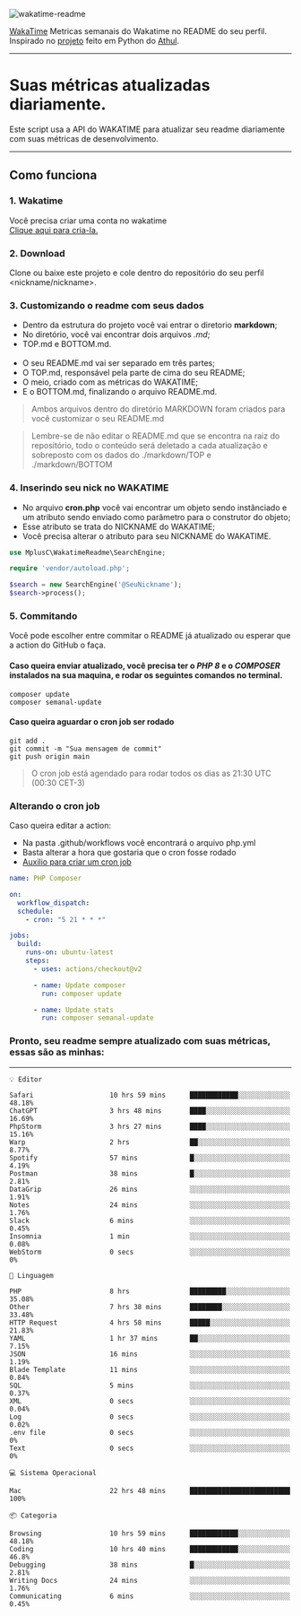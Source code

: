 ![wakatime-readme](https://socialify.git.ci/bymatheus/wakatime-readme/image?description=1&descriptionEditable=M%C3%A9tricas%20semanais%20do%20Wakatime%20no%20seu%20README%20de%20perfil.&font=KoHo&forks=1&language=1&owner=1&pattern=Signal&stargazers=1&theme=Dark)

[WakaTime](https://wakatime.com) Metricas semanais do Wakatime no README do seu perfil. <br>
Inspirado no [projeto](https://github.com/athul/waka-readme) feito em Python do [Athul](https://github.com/athul).
___

# Suas métricas atualizadas diariamente.
Este script usa a API do WAKATIME para atualizar seu readme diariamente com suas métricas de desenvolvimento.

___

## Como funciona

### 1. Wakatime
Você precisa criar uma conta no wakatime <br>
[Clique aqui para cria-la.](https://wakatime.com) 

### 2. Download
Clone ou baixe este projeto e cole dentro do repositório do seu perfil <nickname/nickname>.

### 3. Customizando o readme com seus dados
- Dentro da estrutura do projeto você vai entrar o diretorio **markdown**;  
- No diretório, você vai encontrar dois arquivos *.md*;
- TOP.md e BOTTOM.md.
<br><br>
- O seu README.md vai ser separado em três partes; 
- O TOP.md, responsável pela parte de cima do seu README;
- O meio, criado com as métricas do WAKATIME;
- E o BOTTOM.md, finalizando o arquivo README.md.<br>

> Ambos arquivos dentro do diretório MARKDOWN foram criados para você customizar o seu README.md

> Lembre-se de não editar o README.md que se encontra na raiz do repositório, todo o conteúdo será deletado a cada atualização e sobreposto com os dados do ./markdown/TOP e ./markdown/BOTTOM

### 4. Inserindo seu nick no WAKATIME
- No arquivo **cron.php** você vai encontrar um objeto sendo instânciado e um atributo sendo enviado como parâmetro para o construtor do objeto;
- Esse atributo se trata do NICKNAME do WAKATIME;
- Você precisa alterar o atributo para seu NICKNAME do WAKATIME.

```php
use MplusC\WakatimeReadme\SearchEngine;

require 'vendor/autoload.php';

$search = new SearchEngine('@SeuNickname');
$search->process();
```

### 5. Commitando
Você pode escolher entre commitar o README já atualizado ou esperar que a action do GitHub o faça. <br>

#### Caso queira enviar atualizado, você precisa ter o *PHP 8* e o *COMPOSER* instalados na sua maquina, e rodar os seguintes comandos no terminal.
```composer
composer update
composer semanal-update 
```

#### Caso queira aguardar o cron job ser rodado 
```git 
git add .
git commit -m "Sua mensagem de commit"
git push origin main
```

>O cron job está agendado para rodar todos os dias as 21:30 UTC (00:30 CET-3) 

### Alterando o cron job
Caso queira editar a action:

- Na pasta .github/workflows você encontrará o arquivo php.yml
- Basta alterar a hora que gostaria que o cron fosse rodado
- [Auxilio para criar um cron job](https://crontab.guru)

```yml
name: PHP Composer

on:
  workflow_dispatch:
  schedule:
    - cron: "5 21 * * *"

jobs:
  build:
    runs-on: ubuntu-latest
    steps:
      - uses: actions/checkout@v2

      - name: Update composer
        run: composer update

      - name: Update stats
        run: composer semanal-update
```

### Pronto, seu readme sempre atualizado com suas métricas, essas são as minhas:

___
```text
💡 Editor

Safari                   10 hrs 59 mins      ████████████░░░░░░░░░░░░░     48.18%
ChatGPT                  3 hrs 48 mins       ████░░░░░░░░░░░░░░░░░░░░░     16.69%
PhpStorm                 3 hrs 27 mins       ████░░░░░░░░░░░░░░░░░░░░░     15.16%
Warp                     2 hrs               ██░░░░░░░░░░░░░░░░░░░░░░░      8.77%
Spotify                  57 mins             █░░░░░░░░░░░░░░░░░░░░░░░░      4.19%
Postman                  38 mins             █░░░░░░░░░░░░░░░░░░░░░░░░      2.81%
DataGrip                 26 mins             ░░░░░░░░░░░░░░░░░░░░░░░░░      1.91%
Notes                    24 mins             ░░░░░░░░░░░░░░░░░░░░░░░░░      1.76%
Slack                    6 mins              ░░░░░░░░░░░░░░░░░░░░░░░░░      0.45%
Insomnia                 1 min               ░░░░░░░░░░░░░░░░░░░░░░░░░      0.08%
WebStorm                 0 secs              ░░░░░░░░░░░░░░░░░░░░░░░░░         0%
```
```text
💬 Linguagem

PHP                      8 hrs               █████████░░░░░░░░░░░░░░░░     35.08%
Other                    7 hrs 38 mins       ████████░░░░░░░░░░░░░░░░░     33.48%
HTTP Request             4 hrs 58 mins       █████░░░░░░░░░░░░░░░░░░░░     21.83%
YAML                     1 hr 37 mins        ██░░░░░░░░░░░░░░░░░░░░░░░      7.15%
JSON                     16 mins             ░░░░░░░░░░░░░░░░░░░░░░░░░      1.19%
Blade Template           11 mins             ░░░░░░░░░░░░░░░░░░░░░░░░░      0.84%
SQL                      5 mins              ░░░░░░░░░░░░░░░░░░░░░░░░░      0.37%
XML                      0 secs              ░░░░░░░░░░░░░░░░░░░░░░░░░      0.04%
Log                      0 secs              ░░░░░░░░░░░░░░░░░░░░░░░░░      0.02%
.env file                0 secs              ░░░░░░░░░░░░░░░░░░░░░░░░░         0%
Text                     0 secs              ░░░░░░░░░░░░░░░░░░░░░░░░░         0%
```
```text
💻 Sistema Operacional

Mac                      22 hrs 48 mins      █████████████████████████       100%
```
```text
📦 Categoria

Browsing                 10 hrs 59 mins      ████████████░░░░░░░░░░░░░     48.18%
Coding                   10 hrs 40 mins      ████████████░░░░░░░░░░░░░      46.8%
Debugging                38 mins             █░░░░░░░░░░░░░░░░░░░░░░░░      2.81%
Writing Docs             24 mins             ░░░░░░░░░░░░░░░░░░░░░░░░░      1.76%
Communicating            6 mins              ░░░░░░░░░░░░░░░░░░░░░░░░░      0.45%
```

